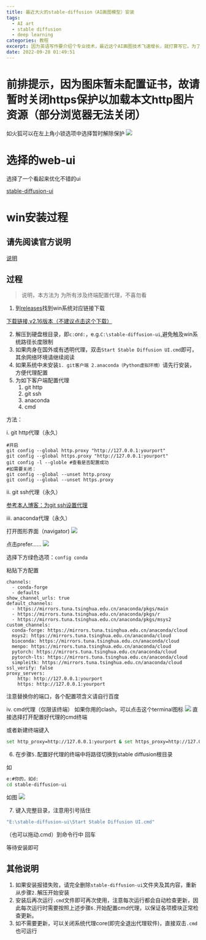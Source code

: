 ```yaml
---
title: 最近大火的stable-diffusion（AI画图模型）安装
tags:
  - AI art
  - stable diffusion
  - deep learning
categories: 教程
excerpt: 因为英语写作要介绍个专业技术，最近这个AI画图技术飞速增长，就打算写它。为了更好了解，于是在本地跑了一下。本篇介绍win安装踩坑
date: 2022-09-28 01:49:51
---
```


# 前排提示，因为图床暂未配置证书，故请暂时关闭https保护以加载本文http图片资源（部分浏览器无法关闭）
如火狐可以在左上角小锁选项中选择暂时解除保护
![](https://euserver.1314171.xyz/i/2022/09/28/633337411418d.png)

# 选择的web-ui
选择了一个看起来优化不错的ui

[stable-diffusion-ui](https://github.com/cmdr2/stable-diffusion-ui)

# win安装过程
## 请先阅读官方说明
[说明](https://github.com/cmdr2/stable-diffusion-ui#installation)
## 过程
> 说明，本方法为 为所有涉及终端配置代理，不喜勿看
1. 到[releases](https://github.com/cmdr2/stable-diffusion-ui/releases)找到win系统对应链接下载

[下载链接,v2.16版本（不建议点击这个下载）](https://github.com/cmdr2/stable-diffusion-ui/releases/download/v2.16/stable-diffusion-ui-win64.zip)

2. 解压到硬盘根目录，即`c:`or`d:`，e.g.`C:\stable-diffusion-ui`,避免触及win系统路径长度限制
3. 如果肉身在国外或有透明代理，双击`Start Stable Diffusion UI.cmd`即可，其余网络环境请继续阅读
4. 如果系统中未安装`1. git客户端 2.anaconda（Python虚拟环境）`请先行安装，方便代理配置
5. 为如下客户端配置代理 
    1. git http 
    2. git ssh
    3. anaconda
    4. cmd

方法：

i. git http代理（永久）
```git
#开启
git config --global http.proxy "http://127.0.0.1:yourport"
git config --global https.proxy "http://127.0.0.1:yourport"
git config -l --globle #查看是否配置成功
#如需要关闭：
git config --global --unset http.proxy
git config --global --unset https.proxy
```
ii. git ssh代理（永久）

[参考本人博客：为git ssh设置代理](https://blog.1314171.xyz/post/220511ssh-connect-to-ssh-github.html)

iii. anaconda代理（永久）

打开图形界面（navigator)
![](https://euserver.1314171.xyz/i/2022/09/28/633332fc05410.png)

点击prefer……
![](https://euserver.1314171.xyz/i/2022/09/28/6333335e6cd0a.png)

选择下方绿色选项：`config conda`

粘贴下方配置
```
channels:
  - conda-forge
  - defaults
show_channel_urls: true
default_channels:
  - https://mirrors.tuna.tsinghua.edu.cn/anaconda/pkgs/main
  - https://mirrors.tuna.tsinghua.edu.cn/anaconda/pkgs/r
  - https://mirrors.tuna.tsinghua.edu.cn/anaconda/pkgs/msys2
custom_channels:
  conda-forge: https://mirrors.tuna.tsinghua.edu.cn/anaconda/cloud
  msys2: https://mirrors.tuna.tsinghua.edu.cn/anaconda/cloud
  bioconda: https://mirrors.tuna.tsinghua.edu.cn/anaconda/cloud
  menpo: https://mirrors.tuna.tsinghua.edu.cn/anaconda/cloud
  pytorch: https://mirrors.tuna.tsinghua.edu.cn/anaconda/cloud
  pytorch-lts: https://mirrors.tuna.tsinghua.edu.cn/anaconda/cloud
  simpleitk: https://mirrors.tuna.tsinghua.edu.cn/anaconda/cloud
ssl_verify: false
proxy_servers:
    http: http://127.0.0.1:yourport
    https: http://127.0.0.1:yourport
```
注意替换你的端口，各个配置项含义请自行百度

iv. cmd代理（仅限该终端）
如果你用的clash，可以点击这个terminal图标
![](https://euserver.1314171.xyz/i/2022/09/28/6333343deb9c8.png)
直接选择打开配置好代理的cmd终端

或者新建终端键入
```bash
set http_proxy=http://127.0.0.1:yourport & set https_proxy=http://127.0.0.1:yourport
```

6. 在步骤`5.`配置好代理的终端中将路径切换到stable diffusion根目录

如
```bash
e:#你的，如d:
cd stable-diffusion-ui
```
如图
![](https://euserver.1314171.xyz/i/2022/09/28/6333357693588.png)

7. 键入完整目录，注意用引号括住
```bash
"E:\stable-diffusion-ui\Start Stable Diffusion UI.cmd"
```
（也可以拖动.cmd）到命令行中
回车

等待安装即可
## 其他说明
1. 如果安装报错失败，请完全删除`stable-diffusion-ui`文件夹及其内容，重新从步骤`2.`解压开始安装
2. 安装后再次运行`.cmd`文件即可再次使用，注意每次运行都会自动检查更新，因此每次运行时需要按照上述步骤`6.`开始配置cmd代理，以保证各项模块正常检查更新。
3. 如不需要更新，可以关闭系统代理core(即完全退出代理软件)，直接双击`.cmd`也可运行